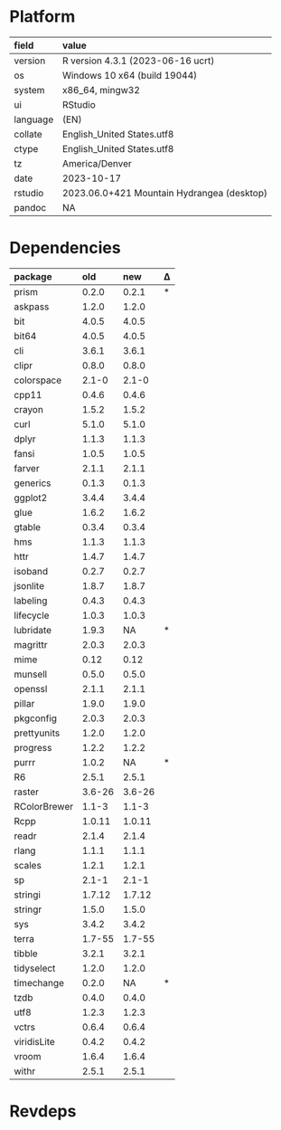 # Platform

|field    |value                                      |
|:--------|:------------------------------------------|
|version  |R version 4.3.1 (2023-06-16 ucrt)          |
|os       |Windows 10 x64 (build 19044)               |
|system   |x86_64, mingw32                            |
|ui       |RStudio                                    |
|language |(EN)                                       |
|collate  |English_United States.utf8                 |
|ctype    |English_United States.utf8                 |
|tz       |America/Denver                             |
|date     |2023-10-17                                 |
|rstudio  |2023.06.0+421 Mountain Hydrangea (desktop) |
|pandoc   |NA                                         |

# Dependencies

|package      |old    |new    |Δ  |
|:------------|:------|:------|:--|
|prism        |0.2.0  |0.2.1  |*  |
|askpass      |1.2.0  |1.2.0  |   |
|bit          |4.0.5  |4.0.5  |   |
|bit64        |4.0.5  |4.0.5  |   |
|cli          |3.6.1  |3.6.1  |   |
|clipr        |0.8.0  |0.8.0  |   |
|colorspace   |2.1-0  |2.1-0  |   |
|cpp11        |0.4.6  |0.4.6  |   |
|crayon       |1.5.2  |1.5.2  |   |
|curl         |5.1.0  |5.1.0  |   |
|dplyr        |1.1.3  |1.1.3  |   |
|fansi        |1.0.5  |1.0.5  |   |
|farver       |2.1.1  |2.1.1  |   |
|generics     |0.1.3  |0.1.3  |   |
|ggplot2      |3.4.4  |3.4.4  |   |
|glue         |1.6.2  |1.6.2  |   |
|gtable       |0.3.4  |0.3.4  |   |
|hms          |1.1.3  |1.1.3  |   |
|httr         |1.4.7  |1.4.7  |   |
|isoband      |0.2.7  |0.2.7  |   |
|jsonlite     |1.8.7  |1.8.7  |   |
|labeling     |0.4.3  |0.4.3  |   |
|lifecycle    |1.0.3  |1.0.3  |   |
|lubridate    |1.9.3  |NA     |*  |
|magrittr     |2.0.3  |2.0.3  |   |
|mime         |0.12   |0.12   |   |
|munsell      |0.5.0  |0.5.0  |   |
|openssl      |2.1.1  |2.1.1  |   |
|pillar       |1.9.0  |1.9.0  |   |
|pkgconfig    |2.0.3  |2.0.3  |   |
|prettyunits  |1.2.0  |1.2.0  |   |
|progress     |1.2.2  |1.2.2  |   |
|purrr        |1.0.2  |NA     |*  |
|R6           |2.5.1  |2.5.1  |   |
|raster       |3.6-26 |3.6-26 |   |
|RColorBrewer |1.1-3  |1.1-3  |   |
|Rcpp         |1.0.11 |1.0.11 |   |
|readr        |2.1.4  |2.1.4  |   |
|rlang        |1.1.1  |1.1.1  |   |
|scales       |1.2.1  |1.2.1  |   |
|sp           |2.1-1  |2.1-1  |   |
|stringi      |1.7.12 |1.7.12 |   |
|stringr      |1.5.0  |1.5.0  |   |
|sys          |3.4.2  |3.4.2  |   |
|terra        |1.7-55 |1.7-55 |   |
|tibble       |3.2.1  |3.2.1  |   |
|tidyselect   |1.2.0  |1.2.0  |   |
|timechange   |0.2.0  |NA     |*  |
|tzdb         |0.4.0  |0.4.0  |   |
|utf8         |1.2.3  |1.2.3  |   |
|vctrs        |0.6.4  |0.6.4  |   |
|viridisLite  |0.4.2  |0.4.2  |   |
|vroom        |1.6.4  |1.6.4  |   |
|withr        |2.5.1  |2.5.1  |   |

# Revdeps

